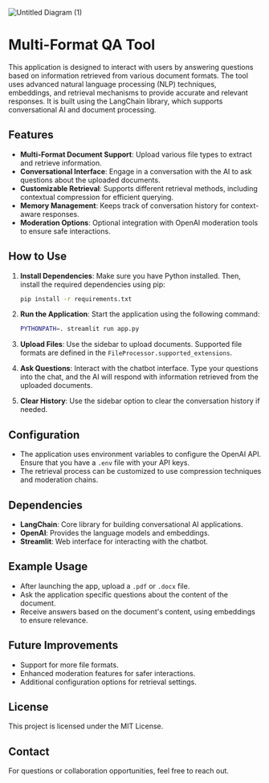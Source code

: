 
![Untitled Diagram (1)](https://github.com/user-attachments/assets/bb57b31c-c08c-4c3a-b942-18e0500bfb79)













# Multi-Format QA Tool

This application is designed to interact with users by answering questions based on information retrieved from various document formats. The tool uses advanced natural language processing (NLP) techniques, embeddings, and retrieval mechanisms to provide accurate and relevant responses. It is built using the LangChain library, which supports conversational AI and document processing.

## Features

- **Multi-Format Document Support**: Upload various file types to extract and retrieve information.
- **Conversational Interface**: Engage in a conversation with the AI to ask questions about the uploaded documents.
- **Customizable Retrieval**: Supports different retrieval methods, including contextual compression for efficient querying.
- **Memory Management**: Keeps track of conversation history for context-aware responses.
- **Moderation Options**: Optional integration with OpenAI moderation tools to ensure safe interactions.

## How to Use

1. **Install Dependencies**: Make sure you have Python installed. Then, install the required dependencies using pip:
    ```bash
    pip install -r requirements.txt
    ```

2. **Run the Application**: Start the application using the following command:
    ```bash
    PYTHONPATH=. streamlit run app.py
    ```

3. **Upload Files**: Use the sidebar to upload documents. Supported file formats are defined in the `FileProcessor.supported_extensions`.

4. **Ask Questions**: Interact with the chatbot interface. Type your questions into the chat, and the AI will respond with information retrieved from the uploaded documents.

5. **Clear History**: Use the sidebar option to clear the conversation history if needed.

## Configuration

- The application uses environment variables to configure the OpenAI API. Ensure that you have a `.env` file with your API keys.
- The retrieval process can be customized to use compression techniques and moderation chains.

## Dependencies

- **LangChain**: Core library for building conversational AI applications.
- **OpenAI**: Provides the language models and embeddings.
- **Streamlit**: Web interface for interacting with the chatbot.

## Example Usage

- After launching the app, upload a `.pdf` or `.docx` file.
- Ask the application specific questions about the content of the document.
- Receive answers based on the document's content, using embeddings to ensure relevance.

## Future Improvements

- Support for more file formats.
- Enhanced moderation features for safer interactions.
- Additional configuration options for retrieval settings.

## License

This project is licensed under the MIT License.

## Contact

For questions or collaboration opportunities, feel free to reach out.


